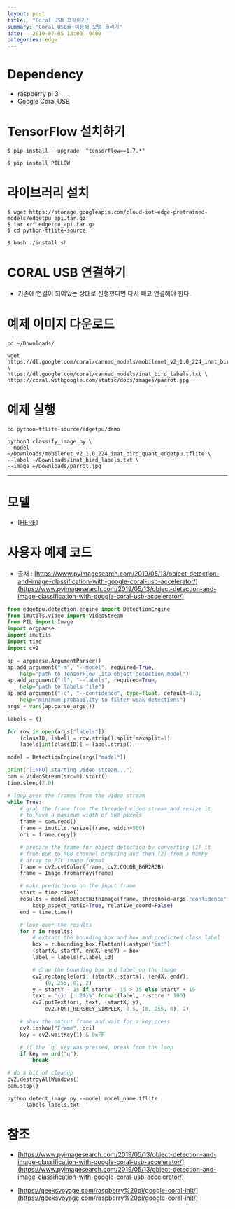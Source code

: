 ```yaml
---
layout: post
title:  "Coral USB 끄적이기"
summary: "Coral USB를 이용해 모델 돌리기"
date:   2019-07-05 13:00 -0400
categories: edge
---
```


# Dependency
- raspberry pi 3
- Google Coral USB



# TensorFlow 설치하기

```
$ pip install --upgrade  "tensorflow==1.7.*"

$ pip install PILLOW
```

# 라이브러리 설치

```
$ wget https://storage.googleapis.com/cloud-iot-edge-pretrained-models/edgetpu_api.tar.gz
$ tar xzf edgetpu_api.tar.gz
$ cd python-tflite-source
```

```
$ bash ./install.sh
```

# CORAL USB 연결하기
- 기존에 연결이 되어있는 상태로 진행했다면 다시 빼고 연결해야 한다.

# 예제 이미지 다운로드

```
cd ~/Downloads/
```
```
wget https://dl.google.com/coral/canned_models/mobilenet_v2_1.0_224_inat_bird_quant_edgetpu.tflite \
https://dl.google.com/coral/canned_models/inat_bird_labels.txt \
https://coral.withgoogle.com/static/docs/images/parrot.jpg
```

# 예제 실행

```
cd python-tflite-source/edgetpu/demo
```
```
python3 classify_image.py \
--model ~/Downloads/mobilenet_v2_1.0_224_inat_bird_quant_edgetpu.tflite \
--label ~/Downloads/inat_bird_labels.txt \
--image ~/Downloads/parrot.jpg
```

---

# 모델
- [[HERE](https://coral.withgoogle.com/models/)]

# 사용자 예제 코드

- 출처 : [https://www.pyimagesearch.com/2019/05/13/object-detection-and-image-classification-with-google-coral-usb-accelerator/](https://www.pyimagesearch.com/2019/05/13/object-detection-and-image-classification-with-google-coral-usb-accelerator/)

```python
from edgetpu.detection.engine import DetectionEngine
from imutils.video import VideoStream
from PIL import Image
import argparse
import imutils
import time
import cv2

ap = argparse.ArgumentParser()
ap.add_argument("-m", "--model", required=True,
	help="path to TensorFlow Lite object detection model")
ap.add_argument("-l", "--labels", required=True,
	help="path to labels file")
ap.add_argument("-c", "--confidence", type=float, default=0.3,
	help="minimum probability to filter weak detections")
args = vars(ap.parse_args())

labels = {}

for row in open(args["labels"]):
	(classID, label) = row.strip().split(maxsplit=1)
	labels[int(classID)] = label.strip()

model = DetectionEngine(args["model"])

print("[INFO] starting video stream...")
cam = VideoStream(src=0).start()
time.sleep(2.0)

# loop over the frames from the video stream
while True:
	# grab the frame from the threaded video stream and resize it
	# to have a maximum width of 500 pixels
	frame = cam.read()
	frame = imutils.resize(frame, width=500)
	ori = frame.copy()

	# prepare the frame for object detection by converting (1) it
	# from BGR to RGB channel ordering and then (2) from a NumPy
	# array to PIL image format
	frame = cv2.cvtColor(frame, cv2.COLOR_BGR2RGB)
	frame = Image.fromarray(frame)

	# make predictions on the input frame
	start = time.time()
	results = model.DetectWithImage(frame, threshold=args["confidence"],
		keep_aspect_ratio=True, relative_coord=False)
	end = time.time()

	# loop over the results
	for r in results:
		# extract the bounding box and box and predicted class label
		box = r.bounding_box.flatten().astype("int")
		(startX, startY, endX, endY) = box
		label = labels[r.label_id]

		# draw the bounding box and label on the image
		cv2.rectangle(ori, (startX, startY), (endX, endY),
			(0, 255, 0), 2)
		y = startY - 15 if startY - 15 > 15 else startY + 15
		text = "{}: {:.2f}%".format(label, r.score * 100)
		cv2.putText(ori, text, (startX, y),
			cv2.FONT_HERSHEY_SIMPLEX, 0.5, (0, 255, 0), 2)

	# show the output frame and wait for a key press
	cv2.imshow("Frame", ori)
	key = cv2.waitKey(1) & 0xFF

	# if the `q` key was pressed, break from the loop
	if key == ord("q"):
		break

# do a bit of cleanup
cv2.destroyAllWindows()
cam.stop()

```

```
python detect_image.py --model model_name.tflite
	--labels labels.txt
```


# 참조
- [https://www.pyimagesearch.com/2019/05/13/object-detection-and-image-classification-with-google-coral-usb-accelerator/](https://www.pyimagesearch.com/2019/05/13/object-detection-and-image-classification-with-google-coral-usb-accelerator/)

- [https://geeksvoyage.com/raspberry%20pi/google-coral-init/](https://geeksvoyage.com/raspberry%20pi/google-coral-init/)

